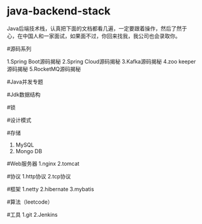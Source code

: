 # java-backend-stack
Java后端技术栈，认真把下面的文档都看几遍，一定要跟着操作，然后了然于心，在中国人和一家面试，如果面不过，你回来找我，我公司也会录取你。

#源码系列

1.Spring Boot源码揭秘
2.Spring Cloud源码揭秘
3.Kafka源码揭秘
4.zoo keeper源码揭秘
5.RocketMQ源码揭秘

#Java并发专题

#Jdk数据结构

#锁

#设计模式

#存储
1. MySQL
2. Mongo DB

#Web服务器
1.nginx
2.tomcat

#协议
1.http协议
2.tcp协议

#框架
1.netty
2.hibernate
3.mybatis

#算法（leetcode）

#工具
1.git
2.Jenkins



